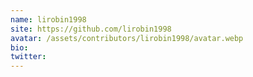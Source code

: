 ```yaml
---
name: lirobin1998
site: https://github.com/lirobin1998
avatar: /assets/contributors/lirobin1998/avatar.webp
bio: 
twitter: 
---
```

